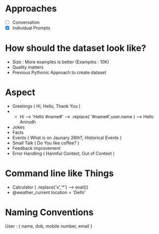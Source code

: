 # Approaches
- [ ] Conversation
- [x] Individual Prompts

# How should the dataset look like?
- Size : More examples is better (Examples : 10K)
- Quality matters
- Previous Pythonic Approach to create dataset

# Aspect
- Greetings ( Hi, Hello, Thank You )
- - Hi --> 'Hello #name#' --> .replace( '#name#',user.name ) -->  Hello Anirudh
- Jokes
- Facts
- Events ( What is on Jaunary 26th?, Historical Events )
- Small Talk ( Do You like coffee? )
- Feedback improvement
- Error Handling ( Harmful Context, Out of Context )

# Command line like Things
 - Calculator ( .replace('x','*') --> eval())
 - @weather_current location = 'Delhi'

# Naming Conventions
User : {
name, dob, mobile number, email
}

